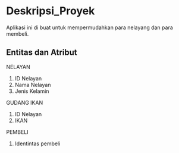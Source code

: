# Deskripsi_Proyek
Aplikasi ini di buat untuk mempermudahkan para nelayang dan para membeli.

## Entitas dan Atribut
NELAYAN
1. ID Nelayan
2. Nama Nelayan
3. Jenis Kelamin

GUDANG IKAN
1. ID Nelayan
2. IKAN 

PEMBELI
1. Identintas pembeli
